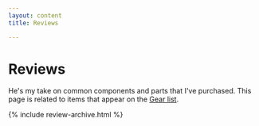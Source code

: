 ```yaml
---
layout: content
title: Reviews

---
```


# Reviews

He's my take on common components and parts that I've purchased. This page is related to items that appear on the [Gear list](/gear/).

{% include review-archive.html %}
